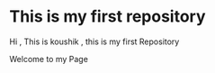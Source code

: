 # This is my first repository

Hi , This is koushik , this is my first Repository

Welcome to my Page